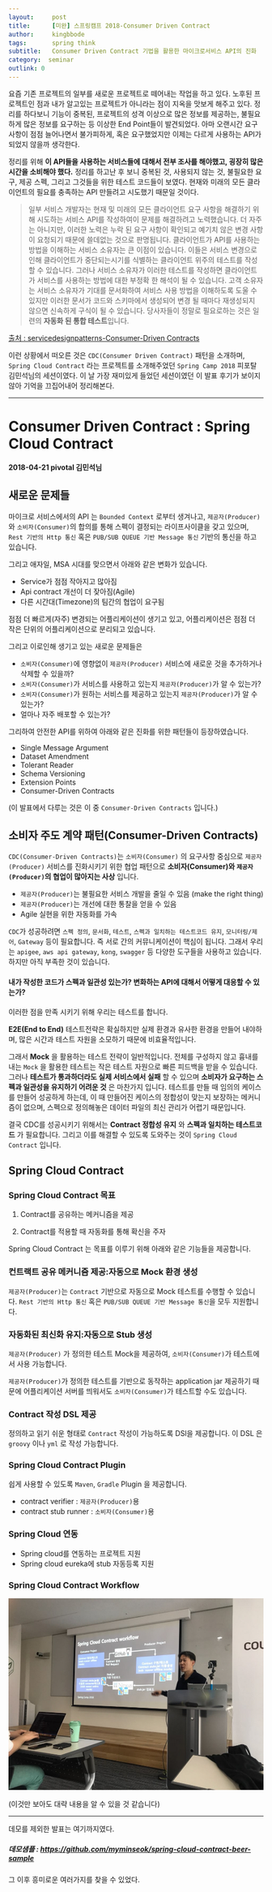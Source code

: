 ```yaml
---
layout:     post
title:      [미완] 스프링캠프 2018-Consumer Driven Contract
author:     kingbbode
tags:       spring think
subtitle:   Consumer Driven Contract 기법을 활용한 마이크로서비스 API의 진화
category:  seminar
outlink: 0
---
```


요즘 기존 프로젝트의 일부를 새로운 프로젝트로 떼어내는 작업을 하고 있다. 노후된 프로젝트인 점과 내가 알고있는 프로젝트가 아니라는 점이 지옥을 맛보게 해주고 있다. 정리를 하다보니 기능이 중복된, 프로젝트의 성격 이상으로 많은 정보를 제공하는, 불필요하게 많은 정보를 요구하는 등 이상한 End Point들이 발견되었다. 아마 오랜시간 요구사항이 점점 늘어나면서 불가피하게, 혹은 요구했었지만 이제는 다르게 사용하는 API가 되었지 않을까 생각한다. 

정리를 위해 **이 API들을 사용하는 서비스들에 대해서 전부 조사를 해야했고, 굉장히 많은 시간을 소비해야 했다.** 정리를 하고난 후 보니 중복된 것, 사용되지 않는 것, 불필요한 요구, 제공 스펙, 그리고 그것들을 위한 테스트 코드들이 보였다. 현재와 미래의 모든 클라이언트의 필요를 충족하는 API 만들려고 시도했기 때문일 것이다.

> 일부 서비스 개발자는 현재 및 미래의 모든 클라이언트 요구 사항을 해결하기 위해 시도하는 서비스 API를 작성하여이 문제를 해결하려고 노력했습니다. 더 자주는 아니지만, 이러한 노력은 누락 된 요구 사항이 확인되고 예기치 않은 변경 사항이 요청되기 때문에 쓸데없는 것으로 판명됩니다. 클라이언트가 API를 사용하는 방법을 이해하는 서비스 소유자는 큰 이점이 있습니다. 이들은 서비스 변경으로 인해 클라이언트가 중단되는시기를 식별하는 클라이언트 위주의 테스트를 작성할 수 있습니다. 그러나 서비스 소유자가 이러한 테스트를 작성하면 클라이언트가 서비스를 사용하는 방법에 대한 부정확 한 해석이 될 수 있습니다. 고객 소유자는 서비스 소유자가 기대를 문서화하여 서비스 사용 방법을 이해하도록 도울 수 있지만 이러한 문서가 코드와 스키마에서 생성되어 변경 될 때마다 재생성되지 않으면 신속하게 구식이 될 수 있습니다. 당사자들이 정말로 필요로하는 것은 일련의 **자동화 된 통합 테스트**입니다. 

[출처 : servicedesignpatterns-Consumer-Driven Contracts](http://www.servicedesignpatterns.com/WebServiceEvolution/ConsumerDrivenContracts)

이런 상황에서 떠오른 것은 `CDC(Consumer Driven Contract)` 패턴을 소개하며, `Spring Cloud Contract` 라는 프로젝트를 소개해주었던 `Spring Camp 2018` 피포탈 김민석님의 세션이였다. 이 날 가장 재미있게 들었던 세션이였던 이 발표 후기가 보이지 않아 기억을 끄집어내어 정리해본다. 

---

# Consumer Driven Contract : Spring Cloud Contract

**2018-04-21 pivotal 김민석님**

## 새로운 문제들

마이크로 서비스에서의 API 는 `Bounded Context` 로부터 생겨나고, `제공자(Producer)` 와 `소비자(Consumer)`의 합의를 통해 스펙이 결정되는 라이프사이클을 갖고 있으며, `Rest 기반의 Http 통신` 혹은 `PUB/SUB QUEUE 기반 Message 통신` 기반의 통신을 하고 있습니다.

그리고 애자일, MSA 시대를 맞으면서 아래와 같은 변화가 있습니다.

- Service가 점점 작아지고 많아짐
- Api contract 개선이 더 잦아짐(Agile)
- 다른 시간대(Timezone)의 팀간의 협업이 요구됨

점점 더 빠르게(자주) 변경되는 어플리케이션이 생기고 있고, 어플리케이션은 점점 더 작은 단위의 어플리케이션으로 분리되고 있습니다.

그리고 이로인해 생기고 있는 새로운 문제들은

- `소비자(Consumer)`에 영향없이 `제공자(Producer)` 서비스에 새로운 것을 추가하거나 삭제할 수 있을까?
- `소비자(Consumer)`가 서비스를 사용하고 있는지 `제공자(Producer)`가 알 수 있는가?
- `소비자(Consumer)`가 원하는 서비스를 제공하고 있는지 `제공자(Producer)`가 알 수 있는가?
- 얼마나 자주 배포할 수 있는가?

그리하여 안전한 API를 위하여 아래와 같은 진화를 위한 패턴들이 등장하였습니다.

- Single Message Argument
- Dataset Amendment
- Tolerant Reader
- Schema Versioning
- Extension Points
- Consumer-Driven Contracts

(이 발표에서 다루는 것은 이 중 `Consumer-Driven Contracts` 입니다.)

## 소비자 주도 계약 패턴(Consumer-Driven Contracts)

`CDC(Consumer-Driven Contracts)`는 `소비자(Consumer)` 의 요구사항 중심으로 `제공자(Producer)` 서비스를 진화시키기 위한 협업 패턴으로 **소비자(Consumer)와 `제공자(Producer)`의 협업이 많아지는 사상** 입니다.

- `제공자(Producer)`는 불필요한 서비스 개발을 줄일 수 있음 (make the right thing)
- `제공자(Producer)`는 개선에 대한 통찰을 얻을 수 있음
- Agile 실현을 위한 자동화를 가속

`CDC`가 성공하려면 `스펙 정의`, `문서화`, `테스트`, `스펙과 일치하는 테스트코드 유지`, `모니터링/제어`, `Gateway` 등이 필요합니다. 즉 서로 간의 커뮤니케이션이 핵심이 됩니다. 그래서 우리는 `apigee`, `aws api gateway`, `kong`, `swagger` 등 다양한 도구들을 사용하고 있습니다. 하지만 아직 부족한 것이 있습니다.

#### 내가 작성한 코드가 스펙과 일관성 있는가? 변화하는 API에 대해서 어떻게 대응할 수 있는가?

이러한 점을 만족 시키기 위해 우리는 테스트를 합니다.

**E2E(End to End)** 테스트전략은 확실하지만 실제 환경과 유사한 환경을 만들어 내야하며, 많은 시간과 테스트 자원을 소모하기 때문에 비효율적입니다.

그래서 **Mock** 을 활용하는 테스트 전략이 일반적입니다. 전체를 구성하지 않고 흉내를 내는 `Mock` 을 활용한 테스트는 작은 테스트 자원으로 빠른 피드백을 받을 수 있습니다. 그러나 **테스트가 통과하더라도 실제 서비스에서 실패** 할 수 있으며 **소비자가 요구하는 스펙과 일관성을 유지하기 어려운 것** 은 마찬가지 입니다. 테스트를 만들 때 임의의 케이스를 만들어 성공하게 하는데, 이 때 만들어진 케이스의 정합성이 맞는지 보장하는 메커니즘이 없으며, 스펙으로 정의해놓은 데이터 파일의 최신 관리가 어렵기 때문입니다.

결국 CDC를 성공시키기 위해서는 **Contract 정합성 유지** 와 **스펙과 일치하는 테스트코드** 가 필요합니다. 그리고 이를 해결할 수 있도록 도와주는 것이 `Spring Cloud Contract` 입니다.

## Spring Cloud Contract

### Spring Cloud Contract 목표

1. Contract를 공유하는 메커니즘을 제공

2. Contract를 적용할 때 자동화를 통해 확신을 주자

Spring Cloud Contract 는 목표를 이루기 위해 아래와 같은 기능들을 제공합니다.

### 컨트랙트 공유 메커니즘 제공:자동으로 Mock 환경 생성

`제공자(Producer)`는 `Contract` 기반으로 자동으로 Mock 테스트를 수행할 수 있습니다. `Rest 기반의 Http 통신` 혹은 `PUB/SUB QUEUE 기반 Message 통신`을 모두 지원합니다.

### 자동화된 최신화 유지:자동으로 Stub 생성

 `제공자(Producer)` 가 정의한 테스트 Mock을 제공하여, `소비자(Consumer)`가 테스트에서 사용 가능합니다.

 `제공자(Producer)`가 정의한 테스트를 기반으로 동작하는 application jar 제공하기 때문에 어플리케이션 서버를 띄워서도 `소비자(Consumer)`가 테스트할 수도 있습니다.

### Contract 작성 DSL 제공

정의하고 읽기 쉬운 형태로 `Contract` 작성이 가능하도록 DSl을 제공합니다. 이 DSL 은 `groovy` 이나 `yml` 로 작성 가능합니다.

### Spring Cloud Contract Plugin

쉽게 사용할 수 있도록 `Maven`, `Gradle` Plugin 을 제공합니다.

- contract verifier : `제공자(Producer)`용
- contract stub runner : `소비자(Consumer)`용

### Spring Cloud 연동

- Spring cloud를 연동하는 프로젝트 지원
- Spring cloud eureka에 stub 자동등록 지원

### Spring Cloud Contract Workflow

![workflow](/images/2018/SPRING-CAMP-CDC/workflow.jpeg)

(이것만 보아도 대략 내용을 알 수 있을 것 같습니다)

---

데모를 제외한 발표는 여기까지였다.

##### 데모샘플 : https://github.com/myminseok/spring-cloud-contract-beer-sample

그 이후 흥미로운 여러가지를 찾을 수 있었다.
